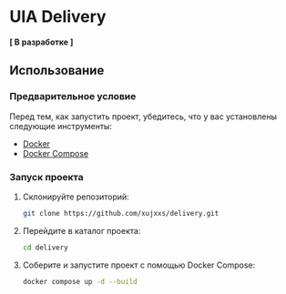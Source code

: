 # UIA Delivery
**[ В разработке ]**

## Использование

### Предварительное условие
Перед тем, как запустить проект, убедитесь, что у вас установлены следующие инструменты:
* [Docker](https://www.docker.com/)
* [Docker Compose](https://docs.docker.com/compose/)

### Запуск проекта
1. Склонируйте репозиторий:

    ```bash 
    git clone https://github.com/xujxxs/delivery.git
    ```

2. Перейдите в каталог проекта:

    ```bash
    cd delivery
    ```

3. Соберите и запустите проект с помощью Docker Compose: 

    ```bash 
    docker compose up -d --build
    ```